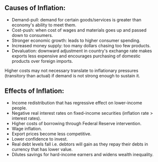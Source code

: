 ## Causes of Inflation:
- Demand-pull: demand for certain goods/services is greater than economy's ability to meet them.
- Cost-push: when cost of wages and materials goes up and passed down to consumers. 
- Stronger economic growth: leads to higher consumer spending.
- Increased money supply: too many dollars chasing too few products.
- Devaluation: downward adjustment in country's exchange rate makes exports less expensive and encourages purchasing of domestic products over foreign imports.

Higher costs may not necessary translate to inflationary pressures (transitory than actual) if demand is not strong enough to sustain it.  

## Effects of Inflation:
- Income redistribution that has regressive effect on lower-income people.
- Negative real interest rates on fixed-income securities (inflation rate > interest rates).
- Higher costs of borrowing through Federal Reserve intervention.
- Wage inflation.
- Export prices become less competitive. 
- Lower confidence to invest.
- Real debt levels fall i.e. debtors will gain as they repay their debts in currency that has lower value.
- Dilutes savings for hard-income earners and widens wealth inequality.
